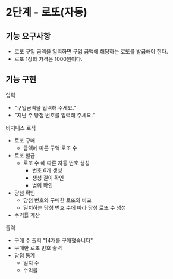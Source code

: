 # 2단계 - 로또(자동)

## 기능 요구사항
* 로또 구입 금액을 입력하면 구입 금액에 해당하는 로또를 발급해야 한다.
* 로또 1장의 가격은 1000원이다.

## 기능 구현 
입력
- "구입금액을 입력해 주세요."
- "지난 주 당첨 번호를 입력해 주세요."

비지니스 로직
- 로또 구매
    - 금액에 따른 구액 로또 수
- 로또 발급
    - 로또 수 에 따른 자동 번호 생성
        - 번호 6개 생성
        - 생성 길이 확인
        - 범위 확인
- 당첨 확인
    - 당첨 번호와 구매한 로또와 비교
    - 일치하는 당첨 번호 수에 따라 당첨 로또 수 생성
- 수익률 계산

출력
- 구매 수 출력 "14개를 구매했습니다"
- 구매한 로또 번호 출력
- 당첨 통계
    - 일치 수
    - 수익률
        
       